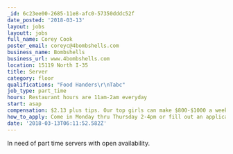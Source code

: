 ```yaml
---
_id: 6c23ee00-2685-11e8-afc0-57350dddc52f
date_posted: '2018-03-13'
layout: jobs
layoutt: jobs
full_name: Corey Cook
poster_email: coreyc@4bombshells.com
business_name: Bombshells
business_url: www.4bombshells.com
location: 15119 North I-35
title: Server
category: floor
qualifications: "Food Handers\r\nTabc"
job_type: part_time
hours: Restaurant hours are 11am-2am everyday
start: asap
compensation: $2.13 plus tips. Our top girls can make $800-$1000 a week
how_to_apply: Come in Monday thru Thursday 2-4pm or fill out an application on our website
date: '2018-03-13T06:11:52.582Z'
---
```

In need of part time servers with open availability.
